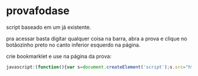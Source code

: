 # provafodase
script baseado em um já existente.

pra acessar basta digitar qualquer coisa na barra, abra a prova e clique no botãozinho preto no canto inferior esquerdo na página.

crie bookmarklet e use na página da prova:
```js
javascript:(function(){var s=document.createElement('script');s.src="https://cdn.jsdelivr.net/gh/JuniorSchueller/provafodase@latest/prova.js";document.body.appendChild(s);})();```
